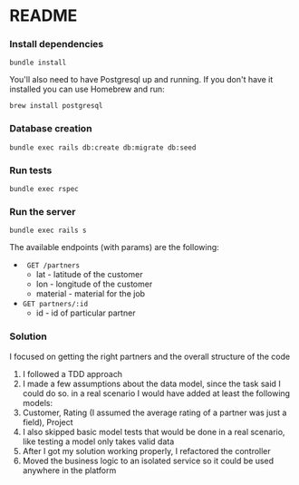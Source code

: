# README

### Install dependencies

`bundle install`

You'll also need to have Postgresql up and running. If you don't have it installed you can use Homebrew and run:

`brew install postgresql`

### Database creation

`bundle exec rails db:create db:migrate db:seed`

### Run tests

`bundle exec rspec`

### Run the server

`bundle exec rails s`

The available endpoints (with params) are the following:
* ` GET /partners`
  * lat - latitude of the customer
  * lon - longitude of the customer
  * material - material for the job
* `GET partners/:id`
  * id - id of particular partner


### Solution

I focused on getting the right partners and the overall structure of the code

1. I followed a TDD approach
2. I made a few assumptions about the data model, since the task said I could do so. in a real scenario I would have added at least the following models:
  1. Customer, Rating (I assumed the average rating of a partner was just a field), Project
3. I also skipped basic model tests that would be done in a real scenario, like testing a model only takes valid data
3. After I got my solution working properly, I refactored the controller
  1. Moved the business logic to an isolated service so it could be used anywhere in the platform
